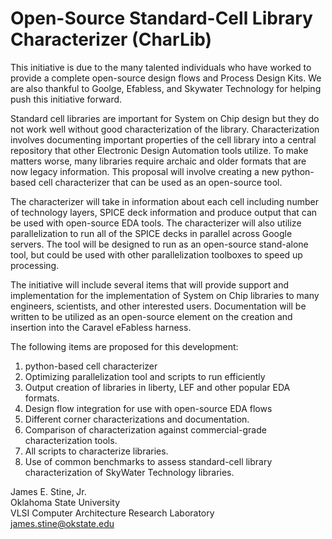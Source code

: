 # Open-Source Standard-Cell Library Characterizer (CharLib)
This initiative is due to the many talented individuals who have worked to provide a complete open-source design flows and Process Design Kits.  We are also thankful to Goolge, Efabless, and Skywater Technology for helping push this initiative forward.

Standard cell libraries are important for System on Chip design but they do not work well without good characterization of the library.  Characterization involves documenting important properties of the cell library into a central repository that other Electronic Design Automation tools utilize.  To make matters worse, many libraries require archaic and older formats that are now legacy information.  This proposal will involve creating a new python-based cell characterizer that can be used as an open-source tool. 
  
The characterizer will take in information about each cell including number of technology layers, SPICE deck information and produce output that can be used with open-source EDA tools.  The characterizer will also utilize parallelization to run all of the SPICE decks in parallel across Google servers.  The tool will be designed to run as an open-source stand-alone tool, but could be used with other parallelization toolboxes to speed up processing.
  
The initiative will include several items that will provide support and implementation for the implementation of System on Chip libraries to many engineers, scientists, and other interested users.  Documentation will be written to be utilized as an open-source element on the creation and insertion into the Caravel eFabless harness.
  
The following items are proposed for this development:
<OL>
<LI> python-based cell characterizer
<LI> Optimizing parallelization tool and scripts to run efficiently
<LI> Output creation of libraries in liberty, LEF and other popular EDA formats.
<LI> Design flow integration for use with open-source EDA flows
<LI> Different corner characterizations and documentation.
<LI> Comparison of characterization against commercial-grade characterization tools.
<LI> All scripts to characterize libraries.
<LI> Use of common benchmarks to assess standard-cell library characterization of  SkyWater Technology libraries.
</OL>
  
James E. Stine, Jr.<br>
Oklahoma State University<br>
VLSI Computer Architecture Research Laboratory<br>
james.stine@okstate.edu<br>
  
